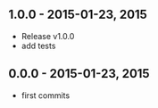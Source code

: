 

## 1.0.0 - 2015-01-23, 2015
- Release v1.0.0
- add tests

## 0.0.0 - 2015-01-23, 2015
- first commits